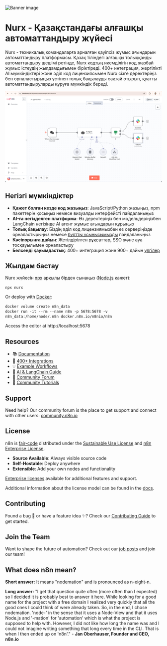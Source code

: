 ![Banner image](https://user-images.githubusercontent.com/10284570/173569848-c624317f-42b1-45a6-ab09-f0ea3c247648.png)

# Nurx - Қазақстандағы алғашқы автоматтандыру жүйесі

Nurx - техникалық командаларға арналған қауіпсіз жұмыс ағындарын автоматтандыру платформасы. Қазақ тіліндегі алғашқы толыққанды автоматтандыру шешімі ретінде, Nurx кодтың икемділігін код жазбай жұмыс істеудің жылдамдығымен біріктіреді. 400+ интеграция, жергілікті AI мүмкіндіктері және әділ код лицензиясымен Nurx сізге деректеріңіз бен орналастырыңыз үстінен толық бақылауды сақтай отырып, қуатты автоматтандыруларды құруға мүмкіндік береді.

![n8n.io - Screenshot](https://raw.githubusercontent.com/n8n-io/n8n/master/assets/n8n-screenshot-readme.png)

## Негізгі мүмкіндіктер

- **Қажет болған кезде код жазыңыз**: JavaScript/Python жазыңыз, npm пакеттерін қосыңыз немесе визуалды интерфейсті пайдаланыңыз
- **AI-ға негізделген платформа**: Өз деректеріңіз бен модельдеріңізбен LangChain негізінде AI агент жұмыс ағындарын құрыңыз
- **Толық бақылау**: Біздің әділ код лицензиямызбен өз серверіңізде орналастырыңыз немесе [бұлтты ұсынысымызды](https://app.n8n.cloud/login) пайдаланыңыз
- **Кәсіпорынға дайын**: Жетілдірілген рұқсаттар, SSO және ауа тосқауылымен орналастыру
- **Белсенді қауымдастық**: 400+ интеграция және 900+ дайын [үлгілер](https://n8n.io/workflows)

## Жылдам бастау

Nurx жүйесін [npx](https://docs.n8n.io/hosting/installation/npm/) арқылы бірден сынаңыз ([Node.js](https://nodejs.org/en/) қажет):

```
npx nurx
```

Or deploy with [Docker](https://docs.n8n.io/hosting/installation/docker/):

```
docker volume create n8n_data
docker run -it --rm --name n8n -p 5678:5678 -v n8n_data:/home/node/.n8n docker.n8n.io/n8nio/n8n
```

Access the editor at http://localhost:5678

## Resources

- 📚 [Documentation](https://docs.n8n.io)
- 🔧 [400+ Integrations](https://n8n.io/integrations)
- 💡 [Example Workflows](https://n8n.io/workflows)
- 🤖 [AI & LangChain Guide](https://docs.n8n.io/langchain/)
- 👥 [Community Forum](https://community.n8n.io)
- 📖 [Community Tutorials](https://community.n8n.io/c/tutorials/28)

## Support

Need help? Our community forum is the place to get support and connect with other users:
[community.n8n.io](https://community.n8n.io)

## License

n8n is [fair-code](https://faircode.io) distributed under the [Sustainable Use License](https://github.com/n8n-io/n8n/blob/master/LICENSE.md) and [n8n Enterprise License](https://github.com/n8n-io/n8n/blob/master/LICENSE_EE.md).

- **Source Available**: Always visible source code
- **Self-Hostable**: Deploy anywhere
- **Extensible**: Add your own nodes and functionality

[Enterprise licenses](mailto:license@n8n.io) available for additional features and support.

Additional information about the license model can be found in the [docs](https://docs.n8n.io/reference/license/).

## Contributing

Found a bug 🐛 or have a feature idea ✨? Check our [Contributing Guide](https://github.com/n8n-io/n8n/blob/master/CONTRIBUTING.md) to get started.

## Join the Team

Want to shape the future of automation? Check out our [job posts](https://n8n.io/careers) and join our team!

## What does n8n mean?

**Short answer:** It means "nodemation" and is pronounced as n-eight-n.

**Long answer:** "I get that question quite often (more often than I expected) so I decided it is probably best to answer it here. While looking for a good name for the project with a free domain I realized very quickly that all the good ones I could think of were already taken. So, in the end, I chose nodemation. 'node-' in the sense that it uses a Node-View and that it uses Node.js and '-mation' for 'automation' which is what the project is supposed to help with. However, I did not like how long the name was and I could not imagine writing something that long every time in the CLI. That is when I then ended up on 'n8n'." - **Jan Oberhauser, Founder and CEO, n8n.io**
